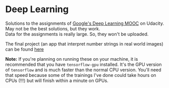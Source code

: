# Deep Learning

Solutions to the assignments of [Google's Deep Learning MOOC](https://www.udacity.com/course/deep-learning--ud730) on Udacity.<br>
May not be the best solutions, but they work.<br>
Data for the assignments is really large. So, they won't be uploaded.

The final project (an app that interpret number strings in real world images) can be found [here](https://github.com/AparaV/live-photo-interpreter)

**Note:** If you're planning on running these on your machine, it is recommended that you have `tensorflow-gpu` installed. It's the GPU version of `tensorflow` and is much faster than the normal CPU version. You'll need that speed because some of the trainings I've done could take hours on CPUs (!!!) but will finish within a minute on GPUs.
